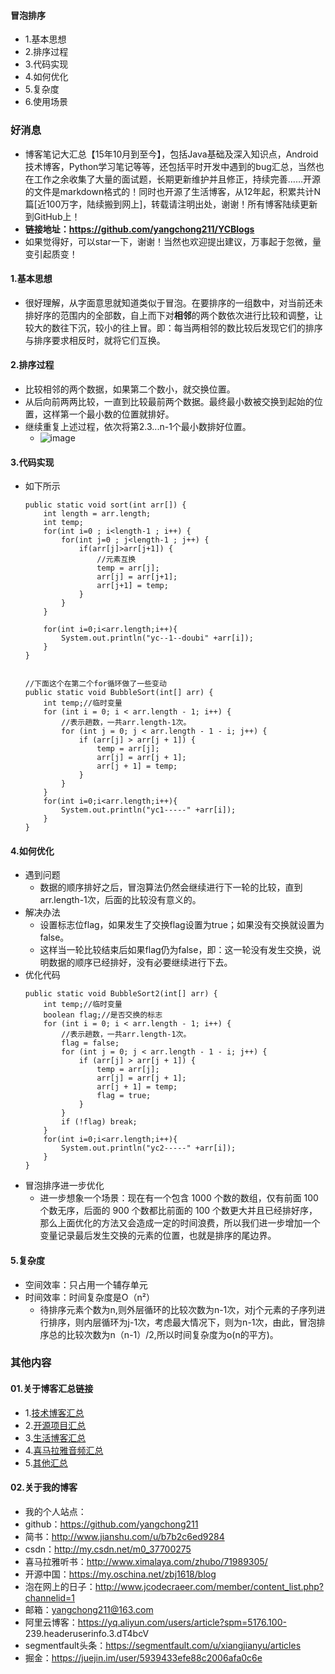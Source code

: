 #### 冒泡排序
- 1.基本思想
- 2.排序过程
- 3.代码实现
- 4.如何优化
- 5.复杂度
- 6.使用场景





### 好消息
- 博客笔记大汇总【15年10月到至今】，包括Java基础及深入知识点，Android技术博客，Python学习笔记等等，还包括平时开发中遇到的bug汇总，当然也在工作之余收集了大量的面试题，长期更新维护并且修正，持续完善……开源的文件是markdown格式的！同时也开源了生活博客，从12年起，积累共计N篇[近100万字，陆续搬到网上]，转载请注明出处，谢谢！所有博客陆续更新到GitHub上！
- **链接地址：https://github.com/yangchong211/YCBlogs**
- 如果觉得好，可以star一下，谢谢！当然也欢迎提出建议，万事起于忽微，量变引起质变！






#### 1.基本思想
- 很好理解，从字面意思就知道类似于冒泡。在要排序的一组数中，对当前还未排好序的范围内的全部数，自上而下对**相邻**的两个数依次进行比较和调整，让较大的数往下沉，较小的往上冒。即：每当两相邻的数比较后发现它们的排序与排序要求相反时，就将它们互换。



#### 2.排序过程
- 比较相邻的两个数据，如果第二个数小，就交换位置。
- 从后向前两两比较，一直到比较最前两个数据。最终最小数被交换到起始的位置，这样第一个最小数的位置就排好。
- 继续重复上述过程，依次将第2.3...n-1个最小数排好位置。
    - ![image](https://upload-images.jianshu.io/upload_images/4432347-fac40ff75693b278.gif?imageMogr2/auto-orient/strip)



#### 3.代码实现
- 如下所示
    ```
    public static void sort(int arr[]) {
    	int length = arr.length;
    	int temp;
    	for(int i=0 ; i<length-1 ; i++) {
    		for(int j=0 ; j<length-1 ; j++) {
        		if(arr[j]>arr[j+1]) {
        			//元素互换
        			temp = arr[j];
        			arr[j] = arr[j+1];
        			arr[j+1] = temp;
        		}
        	}
    	}
    	
    	for(int i=0;i<arr.length;i++){
	        System.out.println("yc--1--doubi" +arr[i]);
    	}
    }
    
    
    //下面这个在第二个for循环做了一些变动
    public static void BubbleSort(int[] arr) {
        int temp;//临时变量
        for (int i = 0; i < arr.length - 1; i++) {
            //表示趟数，一共arr.length-1次。
            for (int j = 0; j < arr.length - 1 - i; j++) {
                if (arr[j] > arr[j + 1]) {
                    temp = arr[j];
                    arr[j] = arr[j + 1];
                    arr[j + 1] = temp;
                }
            }
        }
        for(int i=0;i<arr.length;i++){
            System.out.println("yc1-----" +arr[i]);
        }
    }
    ```


#### 4.如何优化
- 遇到问题
    - 数据的顺序排好之后，冒泡算法仍然会继续进行下一轮的比较，直到arr.length-1次，后面的比较没有意义的。
- 解决办法
    - 设置标志位flag，如果发生了交换flag设置为true；如果没有交换就设置为false。
    - 这样当一轮比较结束后如果flag仍为false，即：这一轮没有发生交换，说明数据的顺序已经排好，没有必要继续进行下去。
- 优化代码
    ```
    public static void BubbleSort2(int[] arr) {
        int temp;//临时变量
        boolean flag;//是否交换的标志
        for (int i = 0; i < arr.length - 1; i++) {
            //表示趟数，一共arr.length-1次。
            flag = false;
            for (int j = 0; j < arr.length - 1 - i; j++) {
                if (arr[j] > arr[j + 1]) {
                    temp = arr[j];
                    arr[j] = arr[j + 1];
                    arr[j + 1] = temp;
                    flag = true;
                }
            }
            if (!flag) break;
        }
        for(int i=0;i<arr.length;i++){
            System.out.println("yc2-----" +arr[i]);
        }
    }
    ```
- 冒泡排序进一步优化
    - 进一步想象一个场景：现在有一个包含 1000 个数的数组，仅有前面 100 个数无序，后面的 900 个数都比前面的 100 个数更大并且已经排好序，那么上面优化的方法又会造成一定的时间浪费，所以我们进一步增加一个变量记录最后发生交换的元素的位置，也就是排序的尾边界。



#### 5.复杂度
- 空间效率：只占用一个辅存单元
- 时间效率：时间复杂度是O（n²）
    - 待排序元素个数为n,则外层循环的比较次数为n-1次，对j个元素的子序列进行排序，则内层循环为j-1次，考虑最大情况下，则为n-1次，由此，冒泡排序总的比较次数为n（n-1）/2,所以时间复杂度为o(n的平方)。





### 其他内容
#### 01.关于博客汇总链接
- 1.[技术博客汇总](https://www.jianshu.com/p/614cb839182c)
- 2.[开源项目汇总](https://blog.csdn.net/m0_37700275/article/details/80863574)
- 3.[生活博客汇总](https://blog.csdn.net/m0_37700275/article/details/79832978)
- 4.[喜马拉雅音频汇总](https://www.jianshu.com/p/f665de16d1eb)
- 5.[其他汇总](https://www.jianshu.com/p/53017c3fc75d)



#### 02.关于我的博客
- 我的个人站点：
- github：https://github.com/yangchong211
- 简书：http://www.jianshu.com/u/b7b2c6ed9284
- csdn：http://my.csdn.net/m0_37700275
- 喜马拉雅听书：http://www.ximalaya.com/zhubo/71989305/
- 开源中国：https://my.oschina.net/zbj1618/blog
- 泡在网上的日子：http://www.jcodecraeer.com/member/content_list.php?channelid=1
- 邮箱：yangchong211@163.com
- 阿里云博客：https://yq.aliyun.com/users/article?spm=5176.100- 239.headeruserinfo.3.dT4bcV
- segmentfault头条：https://segmentfault.com/u/xiangjianyu/articles
- 掘金：https://juejin.im/user/5939433efe88c2006afa0c6e

